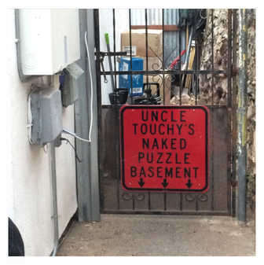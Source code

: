 ![uncletouchy](https://raw.githubusercontent.com/muneer78/muneer78.github.io/master/images/uncletouchy.jpeg)



